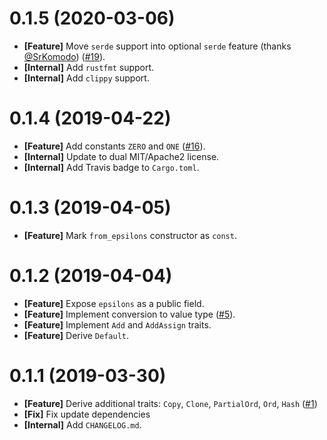 # 0.1.5 (2020-03-06)

- **[Feature]** Move `serde` support into optional `serde` feature (thanks [@SrKomodo](https://github.com/SrKomodo)) ([#19](https://github.com/open-flash/rust-swf-fixed/issues/19)).
- **[Internal]** Add `rustfmt` support.
- **[Internal]** Add `clippy` support.

# 0.1.4 (2019-04-22)

- **[Feature]** Add constants `ZERO` and `ONE` ([#16](https://github.com/open-flash/rust-swf-fixed/issues/16)).
- **[Internal]** Update to dual MIT/Apache2 license.
- **[Internal]** Add Travis badge to `Cargo.toml`.

# 0.1.3 (2019-04-05)

- **[Feature]** Mark `from_epsilons` constructor as `const`.

# 0.1.2 (2019-04-04)

- **[Feature]** Expose `epsilons` as a public field.
- **[Feature]** Implement conversion to value type ([#5](https://github.com/open-flash/rust-swf-fixed/issues/5)).
- **[Feature]** Implement `Add` and `AddAssign` traits.
- **[Feature]** Derive `Default`.

# 0.1.1 (2019-03-30)

- **[Feature]** Derive additional traits: `Copy`, `Clone`, `PartialOrd`, `Ord`, `Hash` ([#1](https://github.com/open-flash/rust-swf-fixed/issues/1))
- **[Fix]** Fix update dependencies
- **[Internal]** Add `CHANGELOG.md`.
